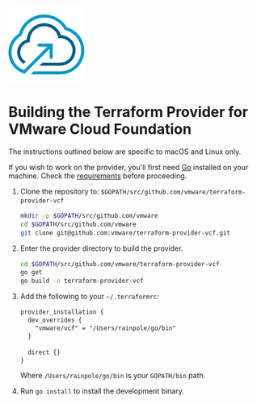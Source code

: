 <!--
Copyright 2023-2024 Broadcom. All rights reserved.
SPDX-License-Identifier: BSD-2
-->

<!-- markdownlint-disable first-line-h1 no-inline-html -->

<img src="images/icon-color.svg" alt="VMware Cloud Foundation" width="150">

# Building the Terraform Provider for VMware Cloud Foundation

The instructions outlined below are specific to macOS and Linux only.

If you wish to work on the provider, you'll first need [Go][golang-install] installed on your
machine. Check the [requirements][requirements] before proceeding.

1. Clone the repository to: `$GOPATH/src/github.com/vmware/terraform-provider-vcf`

   ```sh
   mkdir -p $GOPATH/src/github.com/vmware
   cd $GOPATH/src/github.com/vmware
   git clone git@github.com:vmware/terraform-provider-vcf.git
   ```

2. Enter the provider directory to build the provider.

   ```sh
   cd $GOPATH/src/github.com/vmware/terraform-provider-vcf
   go get
   go build -o terraform-provider-vcf
   ```

3. Add the following to your `~/.terraformrc`:

   ```hcl
   provider_installation {
     dev_overrides {
       "vmware/vcf" = "/Users/rainpole/go/bin"
     }

     direct {}
   }
   ```

    Where `/Users/rainpole/go/bin` is your `GOPATH/bin` path.

4. Run `go install` to install the development binary.

[golang-install]: https://golang.org/doc/install
[requirements]: https://github.com/vmware/terraform-provider-vcf#requirements
